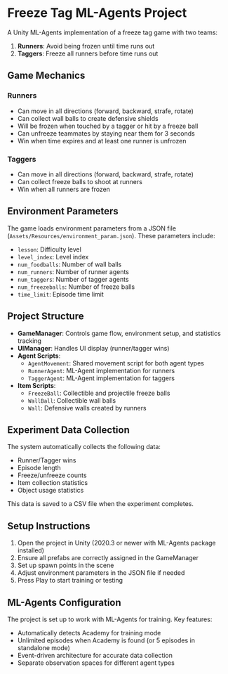 # Freeze Tag ML-Agents Project

A Unity ML-Agents implementation of a freeze tag game with two teams:

1. **Runners**: Avoid being frozen until time runs out
2. **Taggers**: Freeze all runners before time runs out

## Game Mechanics

### Runners
- Can move in all directions (forward, backward, strafe, rotate)
- Can collect wall balls to create defensive shields
- Will be frozen when touched by a tagger or hit by a freeze ball
- Can unfreeze teammates by staying near them for 3 seconds
- Win when time expires and at least one runner is unfrozen

### Taggers
- Can move in all directions (forward, backward, strafe, rotate)
- Can collect freeze balls to shoot at runners
- Win when all runners are frozen

## Environment Parameters

The game loads environment parameters from a JSON file (`Assets/Resources/environment_param.json`). These parameters include:

- `lesson`: Difficulty level
- `level_index`: Level index
- `num_foodballs`: Number of wall balls
- `num_runners`: Number of runner agents
- `num_taggers`: Number of tagger agents
- `num_freezeballs`: Number of freeze balls
- `time_limit`: Episode time limit

## Project Structure

- **GameManager**: Controls game flow, environment setup, and statistics tracking
- **UIManager**: Handles UI display (runner/tagger wins)
- **Agent Scripts**:
  - `AgentMovement`: Shared movement script for both agent types
  - `RunnerAgent`: ML-Agent implementation for runners
  - `TaggerAgent`: ML-Agent implementation for taggers
- **Item Scripts**:
  - `FreezeBall`: Collectible and projectile freeze balls
  - `WallBall`: Collectible wall balls
  - `Wall`: Defensive walls created by runners

## Experiment Data Collection

The system automatically collects the following data:

- Runner/Tagger wins
- Episode length
- Freeze/unfreeze counts
- Item collection statistics
- Object usage statistics

This data is saved to a CSV file when the experiment completes.

## Setup Instructions

1. Open the project in Unity (2020.3 or newer with ML-Agents package installed)
2. Ensure all prefabs are correctly assigned in the GameManager
3. Set up spawn points in the scene
4. Adjust environment parameters in the JSON file if needed
5. Press Play to start training or testing

## ML-Agents Configuration

The project is set up to work with ML-Agents for training. Key features:

- Automatically detects Academy for training mode
- Unlimited episodes when Academy is found (or 5 episodes in standalone mode)
- Event-driven architecture for accurate data collection
- Separate observation spaces for different agent types 